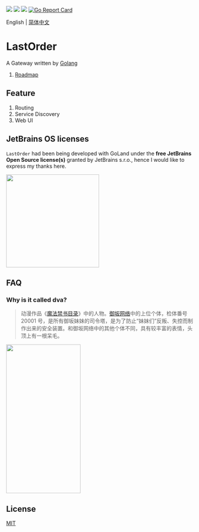 [![](https://api.travis-ci.com/MisakaSystem/LastOrder.svg?branch=master)](https://travis-ci.com/MisakaSystem/LastOrder)
[![](https://img.shields.io/github/license/MisakaSystem/LastOrder)](https://opensource.org/licenses/MIT)
![](https://img.shields.io/github/v/release/MisakaSystem/LastOrder)
[![Go Report Card](https://goreportcard.com/badge/github.com/MisakaSystem/LastOrder)](https://goreportcard.com/report/github.com/MisakaSystem/LastOrder)

English | [简体中文](./README_CN.md)

# LastOrder

A Gateway written by [Golang]

1. [Roadmap](https://github.com/MisakaSystem/LastOrder-roadmap)

## Feature

1. Routing
2. Service Discovery
3. Web UI

## JetBrains OS licenses

`LastOrder` had been being developed with GoLand under the **free JetBrains Open Source license(s)** granted by JetBrains s.r.o., hence I would like to express my thanks here.

<a href="https://www.jetbrains.com/?from=LastOrder" target="_blank"><img src="https://github.com/gsxhnd/archive/blob/master/jetbrains-variant-4.png?raw=true" width="250" align="middle"/></a>

## FAQ

### Why is it called dva?

> 动漫作品《[魔法禁书目录](https://baike.baidu.com/item/魔法禁书目录/25423)》中的人物。[御坂网络](https://baike.baidu.com/item/御坂网络/8582829?fr=aladdin)中的上位个体，检体番号 20001 号，是所有御坂妹妹的司令塔，是为了防止“妹妹们”反叛、失控而制作出来的安全装置。和御坂网络中的其他个体不同，具有较丰富的表情，头顶上有一根呆毛。

<img src="https://gss2.bdstatic.com/-fo3dSag_xI4khGkpoWK1HF6hhy/baike/c0%3Dbaike150%2C5%2C5%2C150%2C50/sign=609b31fe047b020818c437b303b099b6/bf096b63f6246b6002aeab2fe5f81a4c500fa2cc.jpg" width="200" height="400" />

## License

[MIT](https://tldrlegal.com/license/mit-license)

[golang]: https://github.com/golang/go
